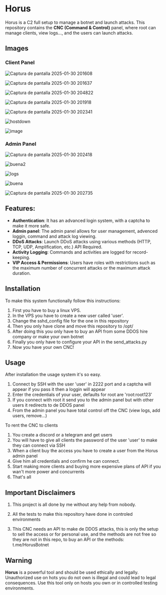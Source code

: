 # Horus 

Horus is a C2 full setup to manage a botnet and launch attacks. This repository contains the **CNC (Command & Control)** panel, where root can manage clients, view logs..., and the users can launch attacks.

## Images

### Client Panel
![Captura de pantalla 2025-01-30 201608](https://github.com/user-attachments/assets/6a696c42-1d0a-4531-b06a-13d622b48751)

![Captura de pantalla 2025-01-30 201637](https://github.com/user-attachments/assets/7dbaae73-30e5-4b12-b3ea-4a54587a85e9)

![Captura de pantalla 2025-01-30 204822](https://github.com/user-attachments/assets/c3ec0600-64d7-4118-86ac-d0316d40e9fc)

![Captura de pantalla 2025-01-30 201918](https://github.com/user-attachments/assets/0787aa8f-8d1a-43b7-92bc-88d0c80c4ef6)

![Captura de pantalla 2025-01-30 202341](https://github.com/user-attachments/assets/8068f7c6-0945-4b0f-b19f-11d39f118712)

![hostdown](https://github.com/user-attachments/assets/afc8fd59-7e52-46fc-95f6-f01e13bf3c11)

![image](https://github.com/user-attachments/assets/070ebe60-7fe0-4d9f-a814-b4690b23123d)

### Admin Panel
![Captura de pantalla 2025-01-30 202418](https://github.com/user-attachments/assets/54935891-d3db-499f-88a6-a5dcf15adebd)

![buena2](https://github.com/user-attachments/assets/0432e648-f25d-4d26-8b18-bb4fac6115ab)

![logs](https://github.com/user-attachments/assets/6b839cc9-bf45-4ac2-bb9a-2832bec60922)

![buena](https://github.com/user-attachments/assets/7489d2cd-900d-45ac-a733-b2134a60d1c3)

![Captura de pantalla 2025-01-30 202735](https://github.com/user-attachments/assets/4d4e622e-3c70-41ac-98b1-4688e3f6a0e3)

## Features:

- **Authentication**: It has an advanced login system, with a captcha to make it more safe.
- **Admin panel**: The admin panel allows for user management, advenced loggin, command and attack log viewing.
- **DDoS Attacks**: Launch DDoS attacks using various methods (HTTP, TCP, UDP, Amplification, etc.) API Required.
- **Activity Logging**: Commands and activities are logged for record-keeping.
- **VIP Access & Permissions**: Users have roles with restrictions such as the maximum number of concurrent attacks or the maximum attack duration.

## Installation

To make this system functionally follow this instructions:

  1. First you have to buy a linux VPS.
  2. In the VPS you have to create a new user called 'user'.
  3. Change the sshd_config file for the one in this repository
  4. Then you only have clone and move this repository to /opt/
  5. After doing this you only have to buy an API from some DDOS hire company or make your own botnet
  6. Finally you only have to configure your API in the send_attacks.py
  7. Now you have your own CNC!

## Usage

  After installation the usage system it's so easy.
  1. Connect by SSH with the user 'user' in 2222 port and a captcha will appear if you pass it then a loggin will appear
  2. Enter the credentials of your user, defaults for root are 'root:root123'
  3. If you connect with root it send you to the admin panel but with other users it redirects to de DDOS panel
  4. From the admin panel you have total control off the CNC (view logs, add users, remove...)

  To rent the CNC to clients

  1. You create a discord or a telegram and get users
  2. You will have to give all clients the password of the user 'user' to make they can connect via SSH
  3. When a client buy the access you have to create a user from the Horus admin panel
  4. Give him all credentials and confirm he can connect.
  5. Start making more clients and buying more expensive plans of API if you wan't more power and concurrents
  6. That's all

## Important Disclaimers

1. This project is all done by me without any help from nobody.

2. All the tests to make this repository have done in controled environments 

3. This CNC needs an API to make de DDOS attacks, this is only the setup to sell the access or for personal use, and the methods are not free so they are not in this repo, to buy an API or the methods: t.me/HorusBotnet

## Warning

**Horus** is a powerful tool and should be used ethically and legally. Unauthorized use on hots you do not own is illegal and could lead to legal consequences. Use this tool only on hosts you own or in controlled testing environments.
